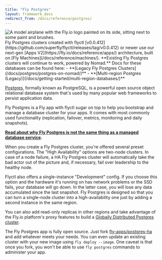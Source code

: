 ```yaml
---
title: "Fly Postgres"
layout: framework_docs
redirect_from: /docs/reference/postgres/
---
```


<img src="/static/images/postgres.jpg" srcset="/static/images/postgres@2x.jpg 2x" alt="A model airplane with the Fly.io logo painted on its side, sitting next to some paint and brushes.">

<div class="callout">
Fly Postgres clusters created with flyctl [v0.0.412](https://github.com/superfly/flyctl/releases/tag/v0.0.412) or newer use our next-gen [Apps V2](https://fly.io/docs/reference/apps/) architecture, built on [Fly Machines](/docs/reference/machines/). **Existing Fly Postgres clusters will continue to work, powered by Nomad.** Docs for these databases can be found here:
  - **[Legacy Fly Postgres Clusters](/docs/postgres/postgres-on-nomad/)**
  - **[Multi-region Postgres (Legacy)](/docs/getting-started/multi-region-databases/)**
</div>

[Postgres](https://www.postgresql.org/), formally known as PostgreSQL, is a powerful open source object relational database system that's used by many popular web frameworks to persist application data.

Fly Postgres is a Fly app with flyctl sugar on top to help you bootstrap and manage a database cluster for your apps. It comes with most commonly used functionality (replication, failover, metrics, monitoring and daily snapshots).

**[Read about why Fly Postgres is not the same thing as a managed database service](/docs/postgres/getting-started/what-you-should-know).**


When you create a Fly Postgres cluster, you're offered several preset configurations. The "High Availability" options are two-node clusters. In case of a node failure, a HA Fly Postgres cluster will automatically take the bad actor out of the picture and, if necessary, fail over leadership to the healthy node.

Flyctl also offers a single-instance "Development" config. If you choose this option and the hardware it's running on has network problems or the SSD fails, your database will go down. In the latter case, you will lose any data accumulated since the last snapshot. Fly Postgres is designed so that you can turn a single-node cluster into a high-availability one just by adding a second instance in the same region.

You can also add read-only replicas in other regions and take advantage of the Fly.io platform's proxy features to build a [Globally Distributed Postgres cluster](/docs/postgres/advanced-guides/high-availability-and-global-replication).

The Fly Postgres app is fully open source. Just fork [fly-apps/postgres-ha](https://github.com/fly-apps/postgres-ha) and add whatever meets your needs. You can even update an existing cluster with your new image using `fly deploy --image`. One caveat is that once you fork, you won't be able to use `fly postgres` commands to administer your app. 
